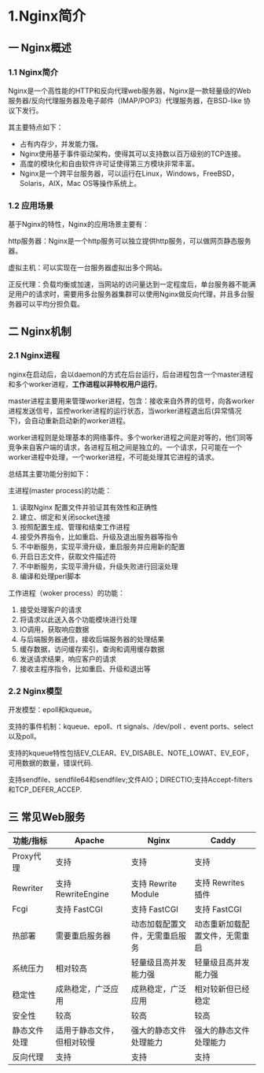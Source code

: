 # 1.Nginx简介



## 一 Nginx概述

### 1.1 Nginx简介


Nginx是一个高性能的HTTP和反向代理web服务器，Nginx是一款轻量级的Web服务器/反向代理服务器及电子邮件（IMAP/POP3）代理服务器，在BSD-like 协议下发行。

其主要特点如下：

- 占有内存少，并发能力强。
- Nginx使用基于事件驱动架构，使得其可以支持数以百万级别的TCP连接。
- 高度的模块化和自由软件许可证使得第三方模块非常丰富。
- Nginx是一个跨平台服务器，可以运行在Linux，Windows，FreeBSD，Solaris，AIX，Mac OS等操作系统上。



### 1.2 应用场景

基于Nginx的特性，Nginx的应用场景主要有：

http服务器：Nginx是一个http服务可以独立提供http服务，可以做网页静态服务器。

虚拟主机：可以实现在一台服务器虚拟出多个网站。

正反代理：负载均衡或加速，当网站的访问量达到一定程度后，单台服务器不能满足用户的请求时，需要用多台服务器集群可以使用Nginx做反向代理，并且多台服务器可以平均分担负载。



## 二 Nginx机制


### 2.1 Nginx进程

nginx在启动后，会以daemon的方式在后台运行，后台进程包含一个master进程和多个worker进程，**工作进程以非特权用户运行**。

master进程主要用来管理worker进程，包含：接收来自外界的信号，向各worker进程发送信号，监控worker进程的运行状态，当worker进程退出后(异常情况下)，会自动重新启动新的worker进程。

worker进程则是处理基本的网络事件。多个worker进程之间是对等的，他们同等竞争来自客户端的请求，各进程互相之间是独立的。一个请求，只可能在一个worker进程中处理，一个worker进程，不可能处理其它进程的请求。

总结其主要功能分别如下：

主进程(master process)的功能：

1. 读取Nginx 配置文件并验证其有效性和正确性
2. 建立、绑定和关闭socket连接
3. 按照配置生成、管理和结束工作进程
4. 接受外界指令，比如重启、升级及退出服务器等指令
5. 不中断服务，实现平滑升级，重启服务并应用新的配置
6. 开启日志文件，获取文件描述符
7. 不中断服务，实现平滑升级，升级失败进行回滚处理
8. 编译和处理perl脚本


工作进程（woker process）的功能：

1. 接受处理客户的请求
2. 将请求以此送入各个功能模块进行处理
3. IO调用，获取响应数据
4. 与后端服务器通信，接收后端服务器的处理结果
5. 缓存数据，访问缓存索引，查询和调用缓存数据
6. 发送请求结果，响应客户的请求
7. 接收主程序指令，比如重启、升级和退出等


### 2.2 Nginx模型

开发模型：epoll和kqueue。

支持的事件机制：kqueue、epoll、rt signals、/dev/poll 、event ports、select以及poll。

支持的kqueue特性包括EV_CLEAR、EV_DISABLE、NOTE_LOWAT、EV_EOF，可用数据的数量，错误代码.

支持sendfile、sendfile64和sendfilev;文件AIO；DIRECTIO;支持Accept-filters和TCP_DEFER_ACCEP.



## 三 常见Web服务


| 功能/指标        | Apache                              | Nginx                               | Caddy                               |
| ---------------- | ----------------------------------- | ----------------------------------- | ----------------------------------- |
| Proxy代理        | 支持                                | 支持                                | 支持                                |
| Rewriter         | 支持 RewriteEngine                   | 支持 Rewrite Module                  | 支持 Rewrites 插件                   |
| Fcgi             | 支持 FastCGI                        | 支持 FastCGI                        | 支持 FastCGI                        |
| 热部署           | 需要重启服务器                      | 动态加载配置文件，无需重启服务       | 动态重新加载配置文件，无需重启       |
| 系统压力         | 相对较高                            | 轻量级且高并发能力强                 | 轻量级且高并发能力强                 |
| 稳定性           | 成熟稳定，广泛应用                  | 成熟稳定，广泛应用                   | 相对较新但已经稳定                    |
| 安全性           | 较高                                | 较高                                | 较高                                |
| 静态文件处理     | 适用于静态文件，但相对较慢           | 强大的静态文件处理能力               | 强大的静态文件处理能力               |
| 反向代理         | 支持                                | 支持                                | 支持                                |
